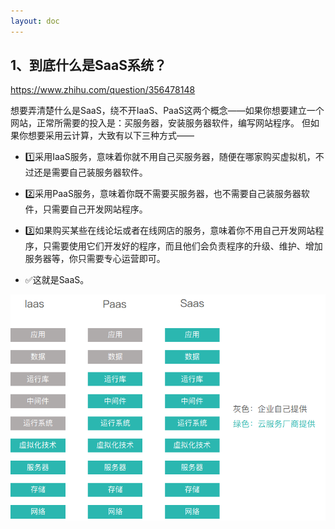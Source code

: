 ```yaml
---
layout: doc
---
```


## 1、到底什么是SaaS系统？

<https://www.zhihu.com/question/356478148>

>

想要弄清楚什么是SaaS，绕不开IaaS、PaaS这两个概念——如果你想要建立一个网站，正常所需要的投入是：买服务器，安装服务器软件，编写网站程序。 但如果你想要采用云计算，大致有以下三种方式——

- 1️⃣采用IaaS服务，意味着你就不用自己买服务器，随便在哪家购买虚拟机，不过还是需要自己装服务器软件。

- 2️⃣采用PaaS服务，意味着你既不需要买服务器，也不需要自己装服务器软件，只需要自己开发网站程序。
- 3️⃣如果购买某些在线论坛或者在线网店的服务，意味着你不用自己开发网站程序，只需要使用它们开发好的程序，而且他们会负责程序的升级、维护、增加服务器等，你只需要专心运营即可。
- ✅这就是SaaS。

![对比](assets/什么是Sass系统/image.png)
